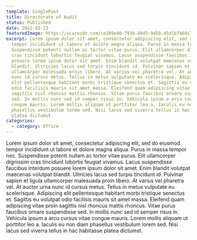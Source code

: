 ```yaml
---
template: SinglePost
title: Directorate of Audit
status: Published
date: 2022-03-23
featuredImage: https://ucarecdn.com/ce389e40-7930-4dd5-9d50-45d1b7869c78/
excerpt: Lorem ipsum dolor sit amet, consectetur adipiscing elit, sed do eiusmod
  tempor incididunt ut labore et dolore magna aliqua. Purus in massa tempor nec.
  Suspendisse potenti nullam ac tortor vitae purus. Elit ullamcorper dignissim
  cras tincidunt lobortis feugiat vivamus. Lacus suspendisse faucibus interdum
  posuere lorem ipsum dolor sit amet. Enim blandit volutpat maecenas volutpat
  blandit. Ultricies lacus sed turpis tincidunt id. Pulvinar sapien et ligula
  ullamcorper malesuada proin libero. At varius vel pharetra vel. At auctor urna
  nunc id cursus metus. Tellus in metus vulputate eu scelerisque. Adipiscing
  elit pellentesque habitant morbi tristique senectus et. Sagittis eu volutpat
  odio facilisis mauris sit amet massa. Eleifend quam adipiscing vitae proin
  sagittis nisl rhoncus mattis rhoncus. Vitae purus faucibus ornare suspendisse
  sed. In mollis nunc sed id semper risus in. Vehicula ipsum a arcu cursus vitae
  congue mauris. Lorem mollis aliquam ut porttitor leo a. Iaculis eu non diam
  phasellus vestibulum lorem sed. Nisi lacus sed viverra tellus in hac habitasse
  platea dictumst.
categories:
  - category: Office
---
```

Lorem ipsum dolor sit amet, consectetur adipiscing elit, sed do eiusmod tempor incididunt ut labore et dolore magna aliqua. Purus in massa tempor nec. Suspendisse potenti nullam ac tortor vitae purus. Elit ullamcorper dignissim cras tincidunt lobortis feugiat vivamus. Lacus suspendisse faucibus interdum posuere lorem ipsum dolor sit amet. Enim blandit volutpat maecenas volutpat blandit. Ultricies lacus sed turpis tincidunt id. Pulvinar sapien et ligula ullamcorper malesuada proin libero. At varius vel pharetra vel. At auctor urna nunc id cursus metus. Tellus in metus vulputate eu scelerisque. Adipiscing elit pellentesque habitant morbi tristique senectus et. Sagittis eu volutpat odio facilisis mauris sit amet massa. Eleifend quam adipiscing vitae proin sagittis nisl rhoncus mattis rhoncus. Vitae purus faucibus ornare suspendisse sed. In mollis nunc sed id semper risus in. Vehicula ipsum a arcu cursus vitae congue mauris. Lorem mollis aliquam ut porttitor leo a. Iaculis eu non diam phasellus vestibulum lorem sed. Nisi lacus sed viverra tellus in hac habitasse platea dictumst.